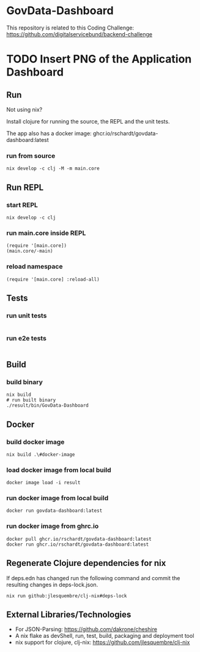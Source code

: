 # GovData-Dashboard

This repository is related to this Coding Challenge: https://github.com/digitalservicebund/backend-challenge

# TODO Insert PNG of the Application Dashboard

## Run
Not using nix?

Install clojure for running the source, the REPL and the unit tests.

The app also has a docker image: ghcr.io/rschardt/govdata-dashboard:latest

### run from source
```
nix develop -c clj -M -m main.core
```

## Run REPL

### start REPL
```
nix develop -c clj
```

### run main.core inside REPL
```
(require '[main.core])
(main.core/-main)
```

### reload namespace
```
(require '[main.core] :reload-all)
```

## Tests

### run unit tests
```
```

### run e2e tests
```
```

## Build

### build binary
```
nix build
# run built binary
./result/bin/GovData-Dashboard
```

## Docker

### build docker image
```
nix build .\#docker-image
```

### load docker image from local build
```
docker image load -i result
```

### run docker image from local build
```
docker run govdata-dashboard:latest
```

### run docker image from ghrc.io
```
docker pull ghcr.io/rschardt/govdata-dashboard:latest
docker run ghcr.io/rschardt/govdata-dashboard:latest
```

## Regenerate Clojure dependencies for nix
If deps.edn has changed run the following command
and commit the resulting changes in deps-lock.json.
```
nix run github:jlesquembre/clj-nix#deps-lock
```

## External Libraries/Technologies
- For JSON-Parsing: https://github.com/dakrone/cheshire
- A nix flake as devShell, run, test, build, packaging and deployment tool
- nix support for clojure, clj-nix: https://github.com/jlesquembre/clj-nix
